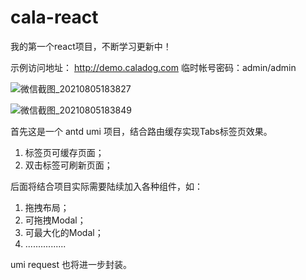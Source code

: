 # cala-react
我的第一个react项目，不断学习更新中！

示例访问地址： http://demo.caladog.com 临时帐号密码：admin/admin

![微信截图_20210805183827](https://user-images.githubusercontent.com/30135964/128336833-e66800c8-a524-401a-9e34-c32f9649e71f.png)

![微信截图_20210805183849](https://user-images.githubusercontent.com/30135964/128336860-5f929426-0262-4341-8fed-2e883af9555e.png)

首先这是一个 antd umi 项目，结合路由缓存实现Tabs标签页效果。
1. 标签页可缓存页面；
2. 双击标签可刷新页面；

后面将结合项目实际需要陆续加入各种组件，如：
1. 拖拽布局；
2. 可拖拽Modal；
3. 可最大化的Modal；
4. ................

umi request 也将进一步封装。

